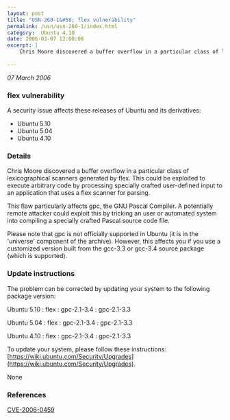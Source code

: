 ```yaml
---
layout: post
title: "USN-260-1&#58; flex vulnerability"
permalink: /usn/usn-260-1/index.html
category:  Ubuntu 4.10
date: 2006-03-07 12:00:00
excerpt: |
    Chris Moore discovered a buffer overflow in a particular class of lexicographical scanners generated by flex. This could be exploited to execute arbitrary code by processing specially crafted user-defined input to an application that uses a flex scanner for parsing.
    
--- 
```

 
 

*07 March 2006*

### flex vulnerability

A security issue affects these releases of Ubuntu and its derivatives:

* Ubuntu 5.10
* Ubuntu 5.04
* Ubuntu 4.10

### Details

Chris Moore discovered a buffer overflow in a particular class of lexicographical scanners generated by flex. This could be exploited to execute arbitrary code by processing specially crafted user-defined input to an application that uses a flex scanner for parsing.

This flaw particularly affects gpc, the GNU Pascal Compiler. A potentially remote attacker could exploit this by tricking an user or automated system into compiling a specially crafted Pascal source code file.

Please note that gpc is not officially supported in Ubuntu (it is in the &#39;universe&#39; component of the archive). However, this affects you if you use a customized version built from the gcc-3.3 or gcc-3.4 source package (which is supported).

### Update instructions

The problem can be corrected by updating your system to the following package version:

Ubuntu 5.10
 : flex 
 : gpc-2.1-3.4 
 : gpc-2.1-3.3 

Ubuntu 5.04
 : flex 
 : gpc-2.1-3.4 
 : gpc-2.1-3.3 

Ubuntu 4.10
 : flex 
 : gpc-2.1-3.4 
 : gpc-2.1-3.3 

To update your system, please follow these instructions: [https://wiki.ubuntu.com/Security/Upgrades](https://wiki.ubuntu.com/Security/Upgrades).

None

### References

 
 [CVE-2006-0459](http://people.ubuntu.com/~ubuntu-security/cve/CVE-2006-0459)
 

